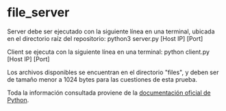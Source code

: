 # file_server
Server debe ser ejecutado con la siguiente línea en una terminal, ubicada en el directorio raíz del repositorio:
python3 server.py [Host IP] [Port]

Client se ejecuta con la siguiente línea en una terminal:
python client.py [Host IP] [Port]

Los archivos disponibles se encuentran en el directorio "files", y deben ser de tamaño menor a 1024 bytes para las cuestiones de esta prueba.

Toda la información consultada proviene de la [documentación oficial de Python](https://docs.python.org/3/library/index.html).
